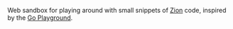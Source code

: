 Web sandbox for playing around with small snippets of [Zion](https://github.com/zionlang/zion)
code, inspired by the [Go Playground](https://play.golang.org/).
